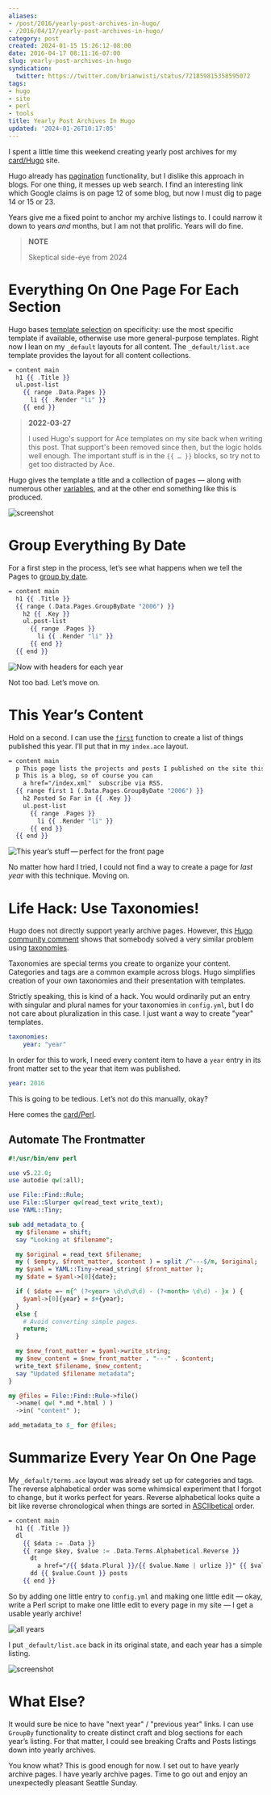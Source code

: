 ```yaml
---
aliases:
- /post/2016/yearly-post-archives-in-hugo/
- /2016/04/17/yearly-post-archives-in-hugo/
category: post
created: 2024-01-15 15:26:12-08:00
date: 2016-04-17 08:11:16-07:00
slug: yearly-post-archives-in-hugo
syndication:
  twitter: https://twitter.com/brianwisti/status/721859815358595072
tags:
- hugo
- site
- perl
- tools
title: Yearly Post Archives In Hugo
updated: '2024-01-26T10:17:05'
---
```


I spent a little time this weekend creating yearly post archives for my [card/Hugo](../../../card/Hugo.md) site.

Hugo already has [pagination](https://gohugo.io/extras/pagination/) functionality, but I dislike this approach in blogs. For one thing, it messes up web search. I find an interesting link which Google claims is on page 12 of some blog, but now I must dig to page 14 or 15 or 23.

Years give me a fixed point to anchor my archive listings to. I could narrow it down to years *and* months, but I am not that prolific. Years will do fine.

 > 
 > **NOTE**
>
 > Skeptical side-eye from 2024

# Everything On One Page For Each Section

Hugo bases [template selection](https://gohugo.io/templates/list/) on specificity: use the most specific template if available, otherwise use more general-purpose templates. Right now I lean on my `_default` layouts for all content. The `_default/list.ace` template provides the layout for all content collections.

````handlebars
= content main
  h1 {{ .Title }}
  ul.post-list
    {{ range .Data.Pages }}
      li {{ .Render "li" }}
    {{ end }}
````

 > 
 > **2022-03-27**
>
 > I used Hugo's support for Ace templates on my site back when writing this post. That support's been removed since then, but the logic holds well enough. The important stuff is in the `{{ … }}` blocks, so try not to get too distracted by
 > Ace.

Hugo gives the template a title and a collection of pages — along with numerous other [variables](https://gohugo.io/templates/variables/), and at the other end something like this is produced.

![screenshot](attachments/img/2016/site-default-listing.png "Default listing applied to Craft section")

# Group Everything By Date

For a first step in the process, let’s see what happens when we tell the Pages to [group by date](https://gohugo.io/templates/list/#grouping-by-page-date).

````handlebars
= content main
  h1 {{ .Title }}
  {{ range (.Data.Pages.GroupByDate "2006") }}
    h2 {{ .Key }}
    ul.post-list
      {{ range .Pages }}
        li {{ .Render "li" }}
      {{ end }}
  {{ end }}
````

![Now with headers for each year](attachments/img/2016/site-single-page-year-headers.png)

Not too bad. Let’s move on.

# This Year’s Content

Hold on a second. I can use the [`first`](https://gohugo.io/templates/functions/#first) function to create a list of things published this year. I’ll put that in my `index.ace` layout.

````handlebars
= content main
  p This page lists the projects and posts I published on the site this year.
  p This is a blog, so of course you can
    a href="/index.xml"  subscribe via RSS.
  {{ range first 1 (.Data.Pages.GroupByDate "2006") }}
    h2 Posted So Far in {{ .Key }}
    ul.post-list
      {{ range .Pages }}
        li {{ .Render "li" }}
      {{ end }}
  {{ end }}
````

![This year’s stuff — perfect for the front page](attachments/img/2016/site-this-years-posts.png)

No matter how hard I tried, I could not find a way to create a page for *last year* with this technique. Moving on.

# Life Hack: Use Taxonomies!

Hugo does not directly support yearly archive pages. However, this [Hugo community comment](https://discuss.gohugo.io/t/pagination-and-group-by-date/1441/3) shows that somebody solved a very similar problem using [taxonomies](http://gohugo.io/taxonomies/overview/).

Taxonomies are special terms you create to organize your content. Categories and tags are a common example across blogs. Hugo simplifies creation of your own taxonomies and their presentation with templates.

Strictly speaking, this is kind of a hack. You would ordinarily put an entry with singular and plural names for your taxonomies in `config.yml`, but I do not care about pluralization in this case. I just want a way to create "year" templates.

````yaml
taxonomies:
    year: "year"
````

In order for this to work, I need every content item to have a `year` entry in its front matter set to the year that item was published.

````yaml
year: 2016
````

This is going to be tedious. Let’s not do this manually, okay?

Here comes the [card/Perl](../../../card/Perl.md).

## Automate The Frontmatter

````perl
#!/usr/bin/env perl

use v5.22.0;
use autodie qw(:all);

use File::Find::Rule;
use File::Slurper qw(read_text write_text);
use YAML::Tiny;

sub add_metadata_to {
  my $filename = shift;
  say "Looking at $filename";

  my $original = read_text $filename;
  my ( $empty, $front_matter, $content ) = split /^---$/m, $original;
  my $yaml = YAML::Tiny->read_string( $front_matter );
  my $date = $yaml->[0]{date};

  if ( $date =~ m{^ (?<year> \d\d\d\d) - (?<month> \d\d) - }x ) {
    $yaml->[0]{year} = $+{year};
  }
  else {
    # Avoid converting simple pages.
    return;
  }

  my $new_front_matter = $yaml->write_string;
  my $new_content = $new_front_matter . "---" . $content;
  write_text $filename, $new_content;
  say "Updated $filename metadata";
}

my @files = File::Find::Rule->file()
  ->name( qw( *.md *.html ) )
  ->in( "content" );

add_metadata_to $_ for @files;
````

# Summarize Every Year On One Page

My `_default/terms.ace` layout was already set up for categories and tags. The reverse alphabetical order was some whimsical experiment that I forgot to change, but it works perfect for years. Reverse alphabetical looks quite a bit like reverse chronological when things are sorted in [ASCIIbetical](https://en.wiktionary.org/wiki/ASCIIbetical) order.

````handlebars
= content main
  h1 {{ .Title }}
  dl
    {{ $data := .Data }}
    {{ range $key, $value := .Data.Terms.Alphabetical.Reverse }}
      dt
        a href="/{{ $data.Plural }}/{{ $value.Name | urlize }}" {{ $value.Name }}
      dd {{ $value.Count }} posts
    {{ end }}
````

So by adding one little entry to `config.yml` and making one little edit — okay, write a Perl script to make one little edit to every page in my site — I get a usable yearly archive!

![all years](attachments/img/2016/site-list-all-years.png)

I put `_default/list.ace` back in its original state, and each year has a simple listing.

![screenshot](attachments/img/2016/site-single-year.png "Just the stuff I pushed in 2015")

# What Else?

It would sure be nice to have "next year" / "previous year" links. I can use `GroupBy` functionality to create distinct craft and blog sections for each year’s listing. For that matter, I could see breaking Crafts and Posts listings down into yearly archives.

You know what? This is good enough for now. I set out to have yearly archive pages. I have yearly archive pages. Time to go out and enjoy an unexpectedly pleasant Seattle Sunday.